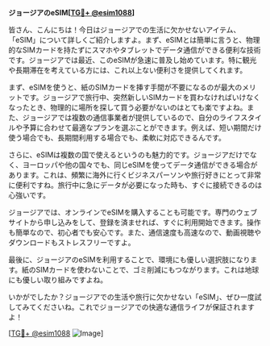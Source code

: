**ジョージアのeSIM[[TG💪+ @esim1088](https://t.me/s/esim1088)]**

皆さん、こんにちは！今日はジョージアでの生活に欠かせないアイテム、「eSIM」について詳しくご紹介しますよ。まず、eSIMとは簡単に言うと、物理的なSIMカードを持たずにスマホやタブレットでデータ通信ができる便利な技術です。ジョージアでは最近、このeSIMが急速に普及し始めています。特に観光や長期滞在を考えている方には、これ以上ない便利さを提供してくれます。

まず、eSIMを使うと、紙のSIMカードを挿す手間が不要になるのが最大のメリットです。ジョージアで旅行中、突然新しいSIMカードを買わなければいけなくなったとき、物理的に場所を探して買う必要がないのはとても楽ですよね。また、ジョージアでは複数の通信事業者が提供しているので、自分のライフスタイルや予算に合わせて最適なプランを選ぶことができます。例えば、短い期間だけ使う場合でも、長期間利用する場合でも、柔軟に対応できるんです。

さらに、eSIMは複数の国で使えるというのも魅力的です。ジョージアだけでなく、ヨーロッパや他の国々でも、同じeSIMを使ってデータ通信ができる場合があります。これは、頻繁に海外に行くビジネスパーソンや旅行好きにとって非常に便利ですね。旅行中に急にデータが必要になった時も、すぐに接続できるのは心強いです。

ジョージアでは、オンラインでeSIMを購入することも可能です。専門のウェブサイトから申し込みをして、登録を済ませれば、すぐに利用開始できます。操作も簡単なので、初心者でも安心です。また、通信速度も高速なので、動画視聴やダウンロードもストレスフリーですよ。

最後に、ジョージアのeSIMを利用することで、環境にも優しい選択肢になります。紙のSIMカードを使わないことで、ゴミ削減にもつながります。これは地球にも優しい取り組みですよね。

いかがでしたか？ジョージアでの生活や旅行に欠かせない「eSIM」、ぜひ一度試してみてくださいね。これでジョージアでの快適な通信ライフが保証されますよ！

[[TG💪+ @esim1088](https://t.me/s/esim1088) ![Image](https://i.postimg.cc/Y0z9fWf4/image.png)]